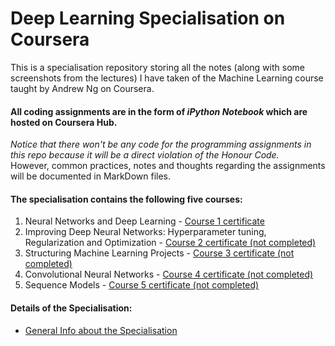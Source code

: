 # Deep Learning Specialisation on Coursera  

This is a specialisation repository storing all the notes (along with some screenshots from the lectures) I have taken of the Machine Learning course taught by Andrew Ng on Coursera. 

#### All coding assignments are in the form of _iPython Notebook_ which are hosted on Coursera Hub.  
_Notice that there won't be any code for the programming assignments in this repo because it will be a direct violation of the Honour Code._  
However, common practices, notes and thoughts regarding the assignments will be documented in MarkDown files. 
  
#### The specialisation contains the following five courses: 
1. Neural Networks and Deep Learning - [Course 1 certificate](https://github.com/helloleonguan/DL.ai_Coursera/blob/master/Course1_Neural_Networks_and_Deep_Learning/Course_1_certificate.pdf) 
2. Improving Deep Neural Networks: Hyperparameter tuning, Regularization and Optimization - [Course 2 certificate (not completed)]() 
3. Structuring Machine Learning Projects - [Course 3 certificate (not completed)]() 
4. Convolutional Neural Networks - [Course 4 certificate (not completed)]() 
5. Sequence Models - [Course 5 certificate (not completed)]() 

#### Details of the Specialisation:  
* [General Info about the Specialisation](https://www.coursera.org/specializations/deep-learning)

